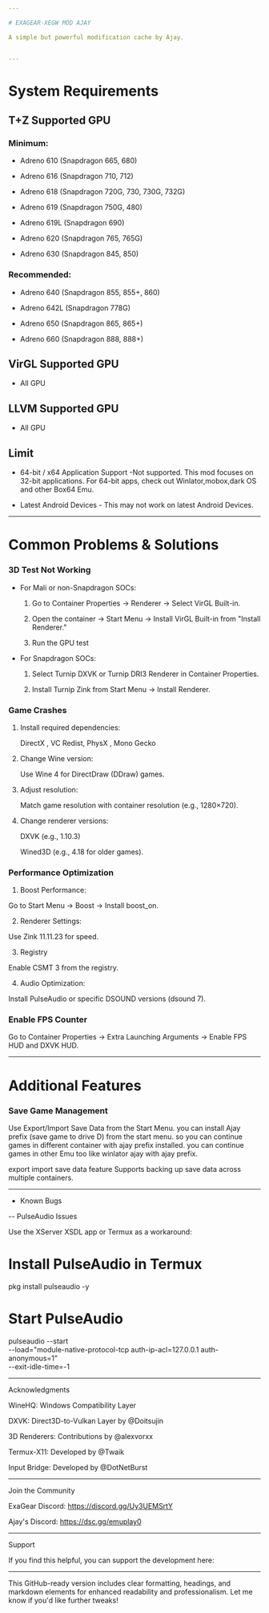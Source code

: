 ```yaml
---

# EXAGEAR-XEGW MOD AJAY

A simple but powerful modification cache by Ajay.


---
```


# System Requirements

## T+Z Supported GPU

 ### Minimum:

   - Adreno 610 (Snapdragon 665, 680)

   - Adreno 616 (Snapdragon 710, 712)

   - Adreno 618 (Snapdragon 720G, 730, 730G, 732G)

   - Adreno 619 (Snapdragon 750G, 480)

   - Adreno 619L (Snapdragon 690)

   - Adreno 620 (Snapdragon 765, 765G)

   - Adreno 630 (Snapdragon 845, 850)


### Recommended:

   - Adreno 640 (Snapdragon 855, 855+, 860)

   - Adreno 642L (Snapdragon 778G)

   - Adreno 650 (Snapdragon 865, 865+)

   - Adreno 660 (Snapdragon 888, 888+)

## VirGL Supported GPU
   - All GPU

## LLVM Supported GPU
   - All GPU

## Limit

   - 64-bit / x64 Application Support -Not supported. This mod focuses on 32-bit applications. For 64-bit apps, check out Winlator,mobox,dark OS and other Box64 Emu.

   - Latest Android Devices - This may not work on latest Android Devices.


---

# Common Problems & Solutions

 ### 3D Test Not Working

   - For Mali or non-Snapdragon SOCs:

     1. Go to Container Properties → Renderer → Select VirGL Built-in.

     2. Open the container → Start Menu → Install VirGL Built-in from "Install Renderer."

     3. Run the GPU test

   - For Snapdragon SOCs:

     1. Select Turnip DXVK or Turnip DRI3 Renderer in Container Properties.

     2. Install Turnip Zink from Start Menu → Install Renderer.

 ### Game Crashes

   1. Install required dependencies:

      DirectX , VC Redist, PhysX , Mono Gecko

   2. Change Wine version:

      Use Wine 4 for DirectDraw (DDraw) games.

   3. Adjust resolution:

      Match game resolution with container resolution (e.g., 1280×720).

   4. Change renderer versions:

       DXVK (e.g., 1.10.3)

       Wined3D (e.g., 4.18 for older games).

 ### Performance Optimization

  1. Boost Performance:

   Go to Start Menu → Boost → Install boost_on.

  2. Renderer Settings:

   Use Zink 11.11.23 for speed.

  3. Registry
     
   Enable CSMT 3 from the registry.

  4. Audio Optimization:

   Install PulseAudio or specific DSOUND versions (dsound 7).

 ### Enable FPS Counter

   Go to Container Properties → Extra Launching Arguments → Enable FPS HUD and DXVK HUD.

---

# Additional Features

### Save Game Management

  Use Export/Import Save Data from the Start Menu. you can install Ajay prefix (save game to drive D) from the start menu. so you can continue games in different container with ajay prefix installed. you can continue games in other Emu too like winlator ajay with ajay prefix.

  export import save data feature Supports backing up save data across multiple containers.



---

- Known Bugs

-- PulseAudio Issues

Use the XServer XSDL app or Termux as a workaround:

# Install PulseAudio in Termux
pkg install pulseaudio -y

# Start PulseAudio
pulseaudio --start \
    --load="module-native-protocol-tcp auth-ip-acl=127.0.0.1 auth-anonymous=1" \
    --exit-idle-time=-1



---

Acknowledgments

WineHQ: Windows Compatibility Layer

DXVK: Direct3D-to-Vulkan Layer by @Doitsujin

3D Renderers: Contributions by @alexvorxx

Termux-X11: Developed by @Twaik

Input Bridge: Developed by @DotNetBurst



---

Join the Community

ExaGear Discord: https://discord.gg/Uy3UEMSrtY

Ajay's Discord: https://dsc.gg/emuplay0



---

Support

If you find this helpful, you can support the development here:



---

This GitHub-ready version includes clear formatting, headings, and markdown elements for enhanced readability and professionalism. Let me know if you'd like further tweaks!

